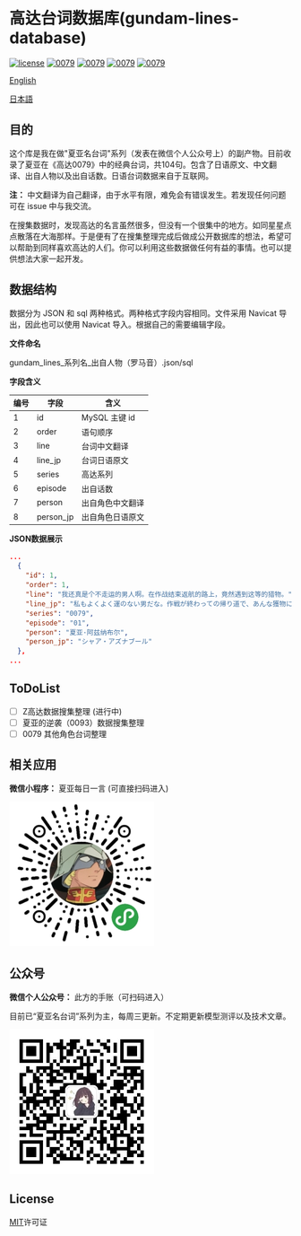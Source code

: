 # 高达台词数据库(gundam-lines-database)

[![license](https://img.shields.io/github/license/mashape/apistatus.svg?style=flat-square)]()
[![0079](https://img.shields.io/badge/0079-104-blue.svg?style=flat-square)]()
[![0079](https://img.shields.io/badge/Z-143-blue.svg?style=flat-square)]()
[![0079](https://img.shields.io/badge/0093-39-blue.svg?style=flat-square)]()
[![0079](https://img.shields.io/badge/sp-2-blue.svg?style=flat-square)]()

[English](./Readme_en.md)

[日本語](./Readme_jp.md)

## 目的
这个库是我在做"夏亚名台词"系列（发表在微信个人公众号上）的副产物。目前收录了夏亚在《高达0079》中的经典台词，共104句。包含了日语原文、中文翻译、出自人物以及出自话数。日语台词数据来自于互联网。

**注：** 中文翻译为自己翻译，由于水平有限，难免会有错误发生。若发现任何问题可在 issue 中与我交流。

在搜集数据时，发现高达的名言虽然很多，但没有一个很集中的地方。如同星星点点散落在大海那样。于是便有了在搜集整理完成后做成公开数据库的想法，希望可以帮助到同样喜欢高达的人们。你可以利用这些数据做任何有益的事情。也可以提供想法大家一起开发。

## 数据结构
数据分为 JSON 和 sql 两种格式。两种格式字段内容相同。文件采用 Navicat 导出，因此也可以使用 Navicat 导入。根据自己的需要编辑字段。

**文件命名**

gundam_lines_系列名_出自人物（罗马音）.json/sql

**字段含义**

编号 | 字段 | 含义
---- | ----- | ---- 
1 | id | MySQL 主键 id 
2 | order | 语句顺序
3 | line | 台词中文翻译
4 | line_jp | 台词日语原文
5 | series | 高达系列 
6 | episode | 出自话数
7 | person | 出自角色中文翻译
8 | person_jp | 出自角色日语原文

**JSON数据展示**
```json
...
  {
    "id": 1,
    "order": 1,
    "line": "我还真是个不走运的男人啊。在作战结束返航的路上，竟然遇到这等的猎物。",
    "line_jp": "私もよくよく運のない男だな。作戦が終わっての帰り道で、あんな獲物に出会うなどとは",
    "series": "0079",
    "episode": "01",
    "person": "夏亚·阿兹纳布尔",
    "person_jp": "シャア・アズナブール"
  },
...
```

## ToDoList
- [ ] Z高达数据搜集整理 (进行中)
- [ ] 夏亚的逆袭（0093）数据搜集整理
- [ ] 0079 其他角色台词整理

## 相关应用
**微信小程序：** 夏亚每日一言 (可直接扫码进入)

![](./img/gundam-line-weapp.jpg)

## 公众号
**微信个人公众号：** 此方的手账（可扫码进入）

目前已“夏亚名台词”系列为主，每周三更新。不定期更新模型测评以及技术文章。

![](./img/qrcode.jpg)

## License
[MIT](./LICENSE)许可证
